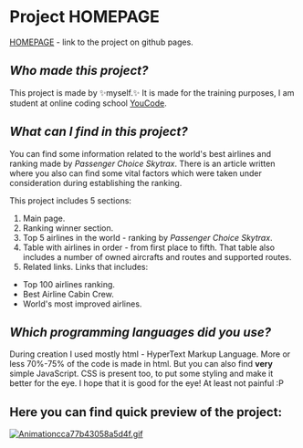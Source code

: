 # Project **HOMEPAGE**

[HOMEPAGE](https://myers32.github.io/homepage/) - link to the project on github pages.

## *Who made this project?*

This project is made by ✨myself.✨ 
It is made for the training purposes, I am student at online coding school [YouCode](https://www.youcode.pl).

## *What can I find in this project?*

You can find some information related to the world's best airlines and ranking made by *Passenger Choice Skytrax*. 
There is an article written where you also can find some vital factors which were taken under consideration during establishing the ranking.

This project includes 5 sections: 
1. Main page.
2. Ranking winner section.
3. Top 5 airlines in the world - ranking by *Passenger Choice Skytrax*.
4. Table with airlines in order - from first place to fifth. That table also includes a number of owned aircrafts and routes and supported routes.
5. Related links. Links that includes:
- Top 100 airlines ranking.
- Best Airline Cabin Crew.
- World's most improved airlines. 

## *Which programming languages did you use?*

During creation I used mostly html - HyperText Markup Language. More or less 70%-75% of the code is made in html. But you can also find **very** simple JavaScript.
CSS is present too, to put some styling and make it better for the eye. I hope that it is good for the eye! At least not painful :P

## Here you can find quick preview of the project: 

[![Animationcca77b43058a5d4f.gif](https://s3.gifyu.com/images/Animationcca77b43058a5d4f.gif)](https://gifyu.com/image/SvFgx)
